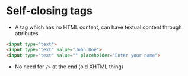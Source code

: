 Self-closing tags
==================

- A tag which has no HTML content, can have textual content through attributes

```html
<input type="text">
<input type="text" value="John Doe">
<input type="text" value="" placeholder="Enter your name">
```

- No need for `/>` at the end (old XHTML thing)
